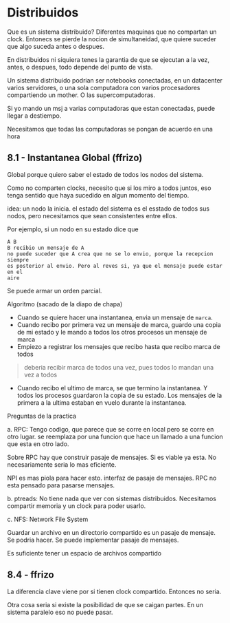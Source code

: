 # Distribuidos

Que es un sistema distribuido? Diferentes maquinas que no compartan un clock.
Entonecs se pierde la nocion de simultaneidad, que quiere suceder que algo
suceda antes o despues.

En distribuidos ni siquiera tenes la garantia de que se ejecutan a la vez,
antes, o despues, todo depende del punto de vista.

Un sistema distribuido podrian ser notebooks conectadas, en un datacenter varios
servidores, o una sola computadora con varios procesadores compartiendo un
mother. O las supercomputadoras.

Si yo mando un msj a varias computadoras que estan conectadas, puede llegar a
destiempo.

Necesitamos que todas las computadoras se pongan de acuerdo en una hora

## 8.1 - Instantanea Global (ffrizo)

Global porque quiero saber el estado de todos los nodos del sistema.

Como no comparten clocks, necesito que si los miro a todos juntos, eso tenga
sentido que haya sucedido en algun momento del tiempo.

idea: un nodo la inicia.
el estado del sistema es el esstado de todos sus nodos, pero necesitamos que
sean consistentes entre ellos.

Por ejemplo, si un nodo en su estado dice que

    A B
    B recibio un mensaje de A
    no puede suceder que A crea que no se lo envio, porque la recepcion siempre
    es posterior al envio. Pero al reves si, ya que el mensaje puede estar en el
    aire

Se puede armar un orden parcial.

Algoritmo (sacado de la diapo de chapa)

- Cuando se quiere hacer una instantanea, envia un mensaje de `marca`.
- Cuando recibo por primera vez un mensaje de marca, guardo una copia de mi
  estado y le mando a todos los otros procesos un mensaje de marca
- Empiezo a registrar los mensajes que recibo hasta que recibo marca de todos

> deberia recibir marca de todos una vez, pues todos lo mandan una vez a todos

- Cuando recibo el ultimo de marca, se que termino la instantanea. Y todos los
  procesos guardaron la copia de su estado. Los mensajes de la primera a la
  ultima estaban en vuelo durante la instantanea.

Preguntas de la practica

a. RPC: Tengo codigo, que parece que se corre en local pero se corre en otro
lugar. se reemplaza por una funcion que hace un llamado a una funcion que esta
en otro lado.

Sobre RPC hay que construir pasaje de mensajes. Si es viable ya esta.
No necesariamente seria lo mas eficiente.

NPI es mas piola para hacer esto. interfaz de pasaje de mensajes. RPC no esta
pensado para pasarse mensajes.

b. ptreads: No tiene nada que ver con sistemas distribuidos.
Necesitamos compartir memoria y un clock para poder usarlo.

c. NFS: Network File System

Guardar un archivo en un directorio compartido es un pasaje de mensaje.
Se podria hacer. Se puede implementar pasaje de mensajes.

Es suficiente tener un espacio de archivos compartido

## 8.4 - ffrizo

La diferencia clave viene por si tienen clock compartido. Entonces no seria.

Otra cosa seria si existe la posibilidad de que se caigan partes. En un sistema
paralelo eso no puede pasar.
